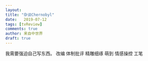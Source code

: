 ```yaml
---
layout: 
title: "杂谈Chernobyl"
date:   2019-07-12
tags: [tvReview]
comments: true
author: 来自中世界
draft: true
---
```


我需要强迫自己写东西。
改编
体制批评
精雕细琢
萌到
情感操控
工笔